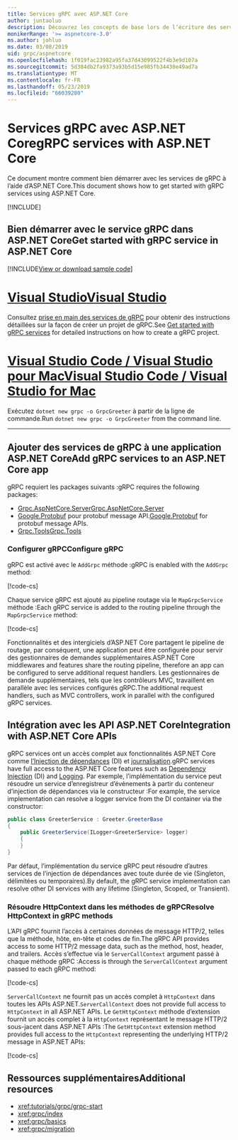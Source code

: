 ```yaml
---
title: Services gRPC avec ASP.NET Core
author: juntaoluo
description: Découvrez les concepts de base lors de l’écriture des services de gRPC avec ASP.NET Core.
monikerRange: '>= aspnetcore-3.0'
ms.author: johluo
ms.date: 03/08/2019
uid: grpc/aspnetcore
ms.openlocfilehash: 1f019fac23982a95fa37d43099522f4b3e9d107a
ms.sourcegitcommit: 5d384db2fa9373a93b5d15e985fb34430e49ad7a
ms.translationtype: MT
ms.contentlocale: fr-FR
ms.lasthandoff: 05/23/2019
ms.locfileid: "66039280"
---
```

# <a name="grpc-services-with-aspnet-core"></a><span data-ttu-id="332ce-103">Services gRPC avec ASP.NET Core</span><span class="sxs-lookup"><span data-stu-id="332ce-103">gRPC services with ASP.NET Core</span></span>

<span data-ttu-id="332ce-104">Ce document montre comment bien démarrer avec les services de gRPC à l’aide d’ASP.NET Core.</span><span class="sxs-lookup"><span data-stu-id="332ce-104">This document shows how to get started with gRPC services using ASP.NET Core.</span></span>

[!INCLUDE[](~/includes/net-core-prereqs-all-3.0.md)]

## <a name="get-started-with-grpc-service-in-aspnet-core"></a><span data-ttu-id="332ce-105">Bien démarrer avec le service gRPC dans ASP.NET Core</span><span class="sxs-lookup"><span data-stu-id="332ce-105">Get started with gRPC service in ASP.NET Core</span></span>

[!INCLUDE[View or download sample code](~/includes/grpc/download.md)]

# <a name="visual-studiotabvisual-studio"></a>[<span data-ttu-id="332ce-106">Visual Studio</span><span class="sxs-lookup"><span data-stu-id="332ce-106">Visual Studio</span></span>](#tab/visual-studio)

<span data-ttu-id="332ce-107">Consultez [prise en main des services de gRPC](xref:tutorials/grpc/grpc-start) pour obtenir des instructions détaillées sur la façon de créer un projet de gRPC.</span><span class="sxs-lookup"><span data-stu-id="332ce-107">See [Get started with gRPC services](xref:tutorials/grpc/grpc-start) for detailed instructions on how to create a gRPC project.</span></span>

# <a name="visual-studio-code--visual-studio-for-mactabvisual-studio-codevisual-studio-mac"></a>[<span data-ttu-id="332ce-108">Visual Studio Code / Visual Studio pour Mac</span><span class="sxs-lookup"><span data-stu-id="332ce-108">Visual Studio Code / Visual Studio for Mac</span></span>](#tab/visual-studio-code+visual-studio-mac)

<span data-ttu-id="332ce-109">Exécutez `dotnet new grpc -o GrpcGreeter` à partir de la ligne de commande.</span><span class="sxs-lookup"><span data-stu-id="332ce-109">Run `dotnet new grpc -o GrpcGreeter` from the command line.</span></span>

---

## <a name="add-grpc-services-to-an-aspnet-core-app"></a><span data-ttu-id="332ce-110">Ajouter des services de gRPC à une application ASP.NET Core</span><span class="sxs-lookup"><span data-stu-id="332ce-110">Add gRPC services to an ASP.NET Core app</span></span>

<span data-ttu-id="332ce-111">gRPC requiert les packages suivants :</span><span class="sxs-lookup"><span data-stu-id="332ce-111">gRPC requires the following packages:</span></span>

* [<span data-ttu-id="332ce-112">Grpc.AspNetCore.Server</span><span class="sxs-lookup"><span data-stu-id="332ce-112">Grpc.AspNetCore.Server</span></span>](https://www.nuget.org/packages/Grpc.AspNetCore.Server)
* <span data-ttu-id="332ce-113">[Google.Protobuf](https://www.nuget.org/packages/Google.Protobuf/) pour protobuf message API.</span><span class="sxs-lookup"><span data-stu-id="332ce-113">[Google.Protobuf](https://www.nuget.org/packages/Google.Protobuf/) for protobuf message APIs.</span></span>
* [<span data-ttu-id="332ce-114">Grpc.Tools</span><span class="sxs-lookup"><span data-stu-id="332ce-114">Grpc.Tools</span></span>](https://www.nuget.org/packages/Grpc.Tools/)

### <a name="configure-grpc"></a><span data-ttu-id="332ce-115">Configurer gRPC</span><span class="sxs-lookup"><span data-stu-id="332ce-115">Configure gRPC</span></span>

<span data-ttu-id="332ce-116">gRPC est activé avec le `AddGrpc` méthode :</span><span class="sxs-lookup"><span data-stu-id="332ce-116">gRPC is enabled with the `AddGrpc` method:</span></span>

[!code-cs[](~/tutorials/grpc/grpc-start/samples/GrpcGreeter/Startup.cs?name=snippet&highlight=5)]

<span data-ttu-id="332ce-117">Chaque service gRPC est ajouté au pipeline routage via le `MapGrpcService` méthode :</span><span class="sxs-lookup"><span data-stu-id="332ce-117">Each gRPC service is added to the routing pipeline through the `MapGrpcService` method:</span></span>

[!code-cs[](~/tutorials/grpc/grpc-start/samples/GrpcGreeter/Startup.cs?name=snippet&highlight=21)]

<span data-ttu-id="332ce-118">Fonctionnalités et des intergiciels d’ASP.NET Core partagent le pipeline de routage, par conséquent, une application peut être configurée pour servir des gestionnaires de demandes supplémentaires.</span><span class="sxs-lookup"><span data-stu-id="332ce-118">ASP.NET Core middlewares and features share the routing pipeline, therefore an app can be configured to serve additional request handlers.</span></span> <span data-ttu-id="332ce-119">Les gestionnaires de demande supplémentaires, tels que les contrôleurs MVC, travaillent en parallèle avec les services configurés gRPC.</span><span class="sxs-lookup"><span data-stu-id="332ce-119">The additional request handlers, such as MVC controllers, work in parallel with the configured gRPC services.</span></span>

## <a name="integration-with-aspnet-core-apis"></a><span data-ttu-id="332ce-120">Intégration avec les API ASP.NET Core</span><span class="sxs-lookup"><span data-stu-id="332ce-120">Integration with ASP.NET Core APIs</span></span>

<span data-ttu-id="332ce-121">gRPC services ont un accès complet aux fonctionnalités ASP.NET Core comme [l’Injection de dépendances](xref:fundamentals/dependency-injection) (DI) et [journalisation](xref:fundamentals/logging/index).</span><span class="sxs-lookup"><span data-stu-id="332ce-121">gRPC services have full access to the ASP.NET Core features such as [Dependency Injection](xref:fundamentals/dependency-injection) (DI) and [Logging](xref:fundamentals/logging/index).</span></span> <span data-ttu-id="332ce-122">Par exemple, l’implémentation du service peut résoudre un service d’enregistreur d’événements à partir du conteneur d’injection de dépendances via le constructeur :</span><span class="sxs-lookup"><span data-stu-id="332ce-122">For example, the service implementation can resolve a logger service from the DI container via the constructor:</span></span>

```csharp
public class GreeterService : Greeter.GreeterBase
{
    public GreeterService(ILogger<GreeterService> logger)
    {
    }
}
```

<span data-ttu-id="332ce-123">Par défaut, l’implémentation du service gRPC peut résoudre d’autres services de l’injection de dépendances avec toute durée de vie (Singleton, délimitées ou temporaires).</span><span class="sxs-lookup"><span data-stu-id="332ce-123">By default, the gRPC service implementation can resolve other DI services with any lifetime (Singleton, Scoped, or Transient).</span></span>

### <a name="resolve-httpcontext-in-grpc-methods"></a><span data-ttu-id="332ce-124">Résoudre HttpContext dans les méthodes de gRPC</span><span class="sxs-lookup"><span data-stu-id="332ce-124">Resolve HttpContext in gRPC methods</span></span>

<span data-ttu-id="332ce-125">L’API gRPC fournit l’accès à certaines données de message HTTP/2, telles que la méthode, hôte, en-tête et codes de fin.</span><span class="sxs-lookup"><span data-stu-id="332ce-125">The gRPC API provides access to some HTTP/2 message data, such as the method, host, header, and trailers.</span></span> <span data-ttu-id="332ce-126">Accès s’effectue via le `ServerCallContext` argument passé à chaque méthode gRPC :</span><span class="sxs-lookup"><span data-stu-id="332ce-126">Access is through the `ServerCallContext` argument passed to each gRPC method:</span></span>

[!code-cs[](~/tutorials/grpc/grpc-start/samples/GrpcGreeter/Services/GreeterService.cs?highlight=3-4&name=snippet)]

<span data-ttu-id="332ce-127">`ServerCallContext` ne fournit pas un accès complet à `HttpContext` dans toutes les APIs ASP.NET.</span><span class="sxs-lookup"><span data-stu-id="332ce-127">`ServerCallContext` does not provide full access to `HttpContext` in all ASP.NET APIs.</span></span> <span data-ttu-id="332ce-128">Le `GetHttpContext` méthode d’extension fournit un accès complet à la `HttpContext` représentant le message HTTP/2 sous-jacent dans ASP.NET APIs :</span><span class="sxs-lookup"><span data-stu-id="332ce-128">The `GetHttpContext` extension method provides full access to the `HttpContext` representing the underlying HTTP/2 message in ASP.NET APIs:</span></span>

[!code-cs[](~/tutorials/grpc/grpc-start/samples/GrpcGreeter/Services/GreeterService.cs?name=snippet1)]

## <a name="additional-resources"></a><span data-ttu-id="332ce-129">Ressources supplémentaires</span><span class="sxs-lookup"><span data-stu-id="332ce-129">Additional resources</span></span>

* <xref:tutorials/grpc/grpc-start>
* <xref:grpc/index>
* <xref:grpc/basics>
* <xref:grpc/migration>
